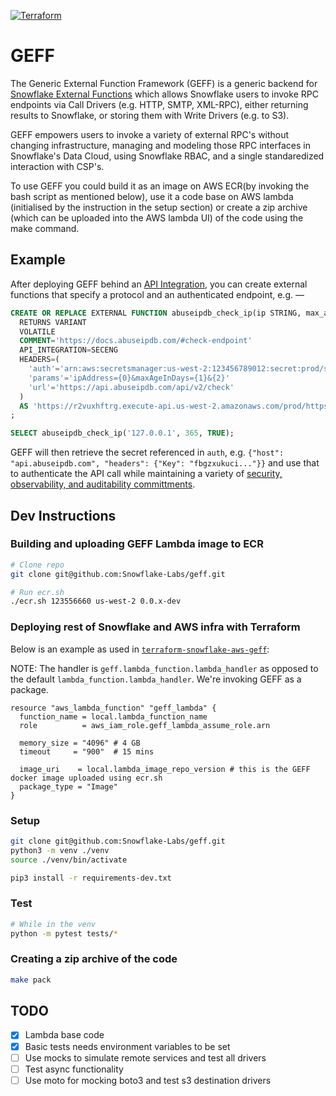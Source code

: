 [![Terraform](https://github.com/Snowflake-Labs/geff/actions/workflows/ci.yml/badge.svg?branch=main)](https://github.com/Snowflake-Labs/geff/actions/workflows/ci.yml)

# GEFF

The Generic External Function Framework (GEFF) is a generic backend for [Snowflake External Functions](https://docs.snowflake.com/en/sql-reference/external-functions-introduction.html) which allows Snowflake users to invoke RPC endpoints via Call Drivers (e.g. HTTP, SMTP, XML-RPC), either returning results to Snowflake, or storing them with Write Drivers (e.g. to S3).

GEFF empowers users to invoke a variety of external RPC's without changing infrastructure, managing and modeling those RPC interfaces in Snowflake's Data Cloud, using Snowflake RBAC, and a single standaredized interaction with CSP's.

To use GEFF you could build it as an image on AWS ECR(by invoking the bash script as mentioned below), use it a code base on AWS lambda (initialised by the instruction in the setup section) or create a zip archive (which can be uploaded into the AWS lambda UI) of the code using the make command. 

## Example

After deploying GEFF behind an [API Integration](https://docs.snowflake.com/en/sql-reference/sql/create-api-integration.html), you can create external functions that specify a protocol and an authenticated endpoint, e.g. —

~~~sql
CREATE OR REPLACE EXTERNAL FUNCTION abuseipdb_check_ip(ip STRING, max_age_in_days NUMBER, verbose BOOL)
  RETURNS VARIANT
  VOLATILE
  COMMENT='https://docs.abuseipdb.com/#check-endpoint'
  API_INTEGRATION=SECENG
  HEADERS=(
    'auth'='arn:aws:secretsmanager:us-west-2:123456789012:secret:prod/seceng/abuseip-api-pmsbfa'
    'params'='ipAddress={0}&maxAgeInDays={1}&{2}'
    'url'='https://api.abuseipdb.com/api/v2/check'
  )
  AS 'https://r2vuxhftrg.execute-api.us-west-2.amazonaws.com/prod/https'
;

SELECT abuseipdb_check_ip('127.0.0.1', 365, TRUE);
~~~

GEFF will then retrieve the secret referenced in `auth`, e.g. `{"host": "api.abuseipdb.com", "headers": {"Key": "fbgzxukuci..."}}` and use that to authenticate the API call while maintaining a variety of [security, observability, and auditability committments](https://github.com/Snowflake-Labs/geff/wiki/I.-GEFF#security-guarantees).

## Dev Instructions

### Building and uploading GEFF Lambda image to ECR

```bash
# Clone repo
git clone git@github.com:Snowflake-Labs/geff.git

# Run ecr.sh
./ecr.sh 123556660 us-west-2 0.0.x-dev
```

### Deploying rest of Snowflake and AWS infra with Terraform

Below is an example as used in [`terraform-snowflake-aws-geff`](https://github.com/Snowflake-Labs/terraform-snowflake-aws-geff):

NOTE: The handler is `geff.lambda_function.lambda_handler` as opposed to the default `lambda_function.lambda_handler`. We're invoking GEFF as a package.

```hcl
resource "aws_lambda_function" "geff_lambda" {
  function_name = local.lambda_function_name
  role          = aws_iam_role.geff_lambda_assume_role.arn

  memory_size = "4096" # 4 GB
  timeout     = "900"  # 15 mins

  image_uri    = local.lambda_image_repo_version # this is the GEFF docker image uploaded using ecr.sh
  package_type = "Image"
}
```

### Setup

```bash
git clone git@github.com:Snowflake-Labs/geff.git
python3 -m venv ./venv
source ./venv/bin/activate

pip3 install -r requirements-dev.txt
```

### Test

```bash
# While in the venv
python -m pytest tests/*
```

### Creating a zip archive of the code

```bash
make pack
```

## TODO

- [x] Lambda base code
- [x] Basic tests needs environment variables to be set
- [ ] Use mocks to simulate remote services and test all drivers
- [ ] Test async functionality
- [ ] Use moto for mocking boto3 and test s3 destination drivers
